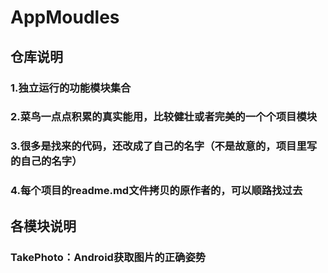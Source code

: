 # AppMoudles
## 仓库说明
### 1.独立运行的功能模块集合
### 2.菜鸟一点点积累的真实能用，比较健壮或者完美的一个个项目模块
### 3.很多是找来的代码，还改成了自己的名字（不是故意的，项目里写的自己的名字）
### 4.每个项目的readme.md文件拷贝的原作者的，可以顺路找过去
## 各模块说明
### TakePhoto：Android获取图片的正确姿势
